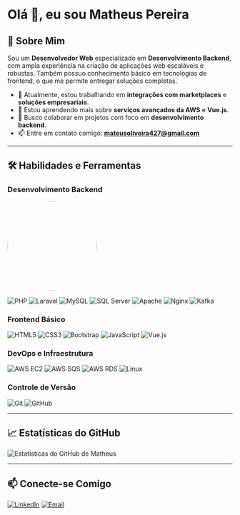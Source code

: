 # Olá 👋, eu sou Matheus Pereira

## 🚀 Sobre Mim
Sou um **Desenvolvedor Web** especializado em **Desenvolvimento Backend**, com ampla experiência na criação de aplicações web escaláveis e robustas. Também possuo conhecimento básico em tecnologias de frontend, o que me permite entregar soluções completas.

- 🔭 Atualmente, estou trabalhando em **integrações com marketplaces** e **soluções empresariais**.
- 🌱 Estou aprendendo mais sobre **serviços avançados da AWS** e **Vue.js**.
- 👯 Busco colaborar em projetos com foco em **desenvolvimento backend**.
- 📫 Entre em contato comigo: **mateusoliveira427@gmail.com**

---

## 🛠️ Habilidades e Ferramentas

### Desenvolvimento Backend
<a href="url"><img src="https://desmond75.github.io/img/IMG_20171214_095012.jpg" height="auto" width="200" style="border-radius:50%"></a>


![PHP](https://img.shields.io/badge/PHP-777BB4?style=for-the-badge&logo=php&logoColor=white)
![Laravel](https://img.shields.io/badge/Laravel-FF2D20?style=for-the-badge&logo=laravel&logoColor=white)
![MySQL](https://img.shields.io/badge/MySQL-4479A1?style=for-the-badge&logo=mysql&logoColor=white)
![SQL Server](https://img.shields.io/badge/SQL%20Server-CC2927?style=for-the-badge&logo=microsoft-sql-server&logoColor=white)
![Apache](https://img.shields.io/badge/Apache-D22128?style=for-the-badge&logo=apache&logoColor=white)
![Nginx](https://img.shields.io/badge/Nginx-269539?style=for-the-badge&logo=nginx&logoColor=white)
![Kafka](https://img.shields.io/badge/Apache%20Kafka-231F20?style=for-the-badge&logo=apache-kafka&logoColor=white)

### Frontend Básico
![HTML5](https://img.shields.io/badge/HTML5-E34F26?style=for-the-badge&logo=html5&logoColor=white)
![CSS3](https://img.shields.io/badge/CSS3-1572B6?style=for-the-badge&logo=css3&logoColor=white)
![Bootstrap](https://img.shields.io/badge/Bootstrap-7952B3?style=for-the-badge&logo=bootstrap&logoColor=white)
![JavaScript](https://img.shields.io/badge/JavaScript-F7DF1E?style=for-the-badge&logo=javascript&logoColor=black)
![Vue.js](https://img.shields.io/badge/Vue.js-4FC08D?style=for-the-badge&logo=vue.js&logoColor=white)

### DevOps e Infraestrutura
![AWS EC2](https://img.shields.io/badge/AWS%20EC2-FF9900?style=for-the-badge&logo=amazon-aws&logoColor=white)
![AWS SQS](https://img.shields.io/badge/AWS%20SQS-FF9900?style=for-the-badge&logo=amazon-aws&logoColor=white)
![AWS RDS](https://img.shields.io/badge/AWS%20RDS-527FFF?style=for-the-badge&logo=amazon-aws&logoColor=white)
![Linux](https://img.shields.io/badge/Linux-FCC624?style=for-the-badge&logo=linux&logoColor=black)

### Controle de Versão
![Git](https://img.shields.io/badge/Git-F05032?style=for-the-badge&logo=git&logoColor=white)
![GitHub](https://img.shields.io/badge/GitHub-181717?style=for-the-badge&logo=github&logoColor=white)

---

## 📈 Estatísticas do GitHub
![Estatísticas do GitHub de Matheus](https://github-readme-stats.vercel.app/api?username=matheuspereira&show_icons=true&theme=dark)

---

## 📫 Conecte-se Comigo
[![LinkedIn](https://img.shields.io/badge/LinkedIn-0077B5?style=for-the-badge&logo=linkedin&logoColor=white)](https://www.linkedin.com/in/am-matheusoliveira)
[![Email](https://img.shields.io/badge/Email-D14836?style=for-the-badge&logo=gmail&logoColor=white)](mailto:mateusoliveira427@gmail.com)

